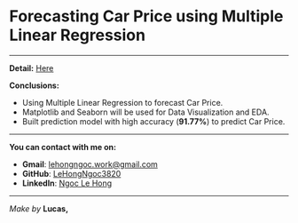 # Forecasting Car Price using Multiple Linear Regression
-------

**Detail:** [Here](https://github.com/LeHongNgoc3820/Project_Car_Price_Prediction/blob/main/Forecasting%20Car%20Price%20using%20Multiple%20Linear%20Regression.ipynb)

**Conclusions:**
+ Using Multiple Linear Regression to forecast Car Price.
+ Matplotlib and Seaborn will be used for Data Visualization and EDA.
+ Built prediction model with high accuracy (**91.77%**) to predict Car Price.
______
**You can contact with me on:**
+ **Gmail**: lehongngoc.work@gmail.com
+ **GitHub**: [LeHongNgoc3820](https://github.com/LeHongNgoc3820)
+ **Linkedln**: [Ngoc Le Hong](https://www.linkedin.com/in/ngoc-le-hong-44131b21a/)
_______
_Make by_ **Lucas,** 
